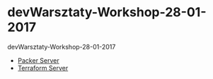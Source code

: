 # devWarsztaty-Workshop-28-01-2017
devWarsztaty-Workshop-28-01-2017

- [Packer Server](https://github.com/pawelsawicz/devWarsztaty-packer-ubuntu-server-base)
- [Terraform Server](https://github.com/pawelsawicz/devWarsztaty-terraform-server-base)
